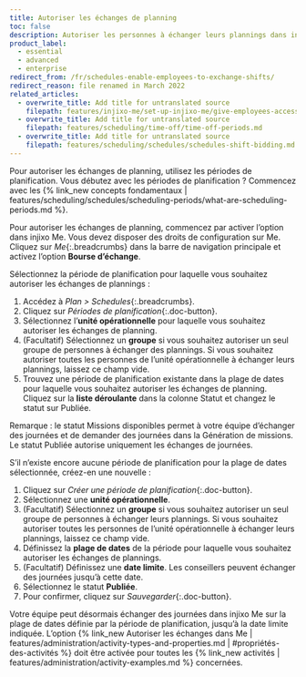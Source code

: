 ```yaml
---
title: Autoriser les échanges de planning
toc: false
description: Autoriser les personnes à échanger leurs plannings dans injixo Me (Schedules).
product_label:
  - essential
  - advanced
  - enterprise
redirect_from: /fr/schedules-enable-employees-to-exchange-shifts/
redirect_reason: file renamed in March 2022
related_articles:
  - overwrite_title: Add title for untranslated source
    filepath: features/injixo-me/set-up-injixo-me/give-employees-access-to-injixo-me.md
  - overwrite_title: Add title for untranslated source
    filepath: features/scheduling/time-off/time-off-periods.md
  - overwrite_title: Add title for untranslated source
    filepath: features/scheduling/schedules/schedules-shift-bidding.md
---
```


Pour autoriser les échanges de planning, utilisez les périodes de planification. Vous débutez avec les périodes de planification&nbsp;? Commencez avec les {% link_new concepts fondamentaux | features/scheduling/schedules/scheduling-periods/what-are-scheduling-periods.md %}.

Pour autoriser les échanges de planning, commencez par activer l’option dans injixo Me. Vous devez disposer des droits de configuration sur Me. Cliquez sur _Me_{:.breadcrumbs} dans la barre de navigation principale et activez l’option **Bourse d’échange**.

Sélectionnez la période de planification pour laquelle vous souhaitez autoriser les échanges de plannings&nbsp;:

1. Accédez à _Plan > Schedules_{:.breadcrumbs}.
2. Cliquez sur _Périodes de planification_{:.doc-button}.
3. Sélectionnez l’**unité opérationnelle** pour laquelle vous souhaitez autoriser les échanges de planning.
4. (Facultatif) Sélectionnez un **groupe** si vous souhaitez autoriser un seul groupe de personnes à échanger des plannings. Si vous souhaitez autoriser toutes les personnes de l’unité opérationnelle à échanger leurs plannings, laissez ce champ vide.
5. Trouvez une période de planification existante dans la plage de dates pour laquelle vous souhaitez autoriser les échanges de planning. Cliquez sur la **liste déroulante** dans la colonne Statut et changez le statut sur Publiée.

Remarque&nbsp;: le statut Missions disponibles permet à votre équipe d’échanger des journées et de demander des journées dans la Génération de missions. Le statut Publiée autorise uniquement les échanges de journées.

S’il n’existe encore aucune période de planification pour la plage de dates sélectionnée, créez-en une nouvelle&nbsp;:

1. Cliquez sur _Créer une période de planification_{:.doc-button}.
2. Sélectionnez une **unité opérationnelle**.
3. (Facultatif) Sélectionnez un **groupe** si vous souhaitez autoriser un seul groupe de personnes à échanger leurs plannings. Si vous souhaitez autoriser toutes les personnes de l’unité opérationnelle à échanger leurs plannings, laissez ce champ vide.
4. Définissez la **plage de dates** de la période pour laquelle vous souhaitez autoriser les échanges de plannings.
5. (Facultatif) Définissez une **date limite**. Les conseillers peuvent échanger des journées jusqu’à cette date.
6. Sélectionnez le statut **Publiée**.
7. Pour confirmer, cliquez sur _Sauvegarder_{:.doc-button}.

Votre équipe peut désormais échanger des journées dans injixo Me sur la plage de dates définie par la période de planification, jusqu’à la date limite indiquée. L’option {% link_new Autoriser les échanges dans Me | features/administration/activity-types-and-properties.md | #propriétés-des-activités %} doit être activée pour toutes les {% link_new activités | features/administration/activity-examples.md %} concernées.
